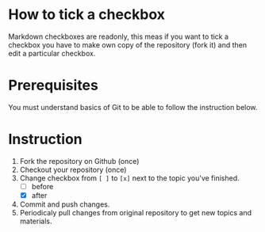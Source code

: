# How to tick a checkbox

Markdown checkboxes are readonly, this meas if you want to tick a checkbox you have to make own copy of the repository (fork it) and then edit a particular checkbox.

# Prerequisites
You must understand basics of Git to be able to follow the instruction below.

# Instruction

1. Fork the repository on Github (once)
1. Checkout your repository (once)
1. Change checkbox from `[ ]` to `[x]` next to the topic you've finished.
	- [ ] before 
	- [x] after
1. Commit and push changes.
1. Periodicaly pull changes from original repository to get new topics and materials.
